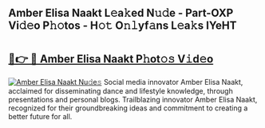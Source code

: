 ## Amber Elisa Naakt L𝚎a𝚔ed N𝚞𝚍e - Part-OXP Vi𝚍𝚎o P𝚑𝚘tos - H𝚘𝚝 O𝚗𝚕yf𝚊ns L𝚎a𝚔s IYeHT

# <h2><a href="http://kfcbz5k.oniu.top/?m=Amber+Elisa+Naakt">🔗👉 🔴 Amber Elisa Naakt P𝚑ot𝚘𝚜 V𝚒d𝚎o</a></h2>

[![Amber Elisa Naakt Nu𝚍e𝚜](https://i.imgur.com/0qMVB7G.gif)](http://kfcbz5k.oniu.top/?m=Amber+Elisa+Naakt)
Social media innovator Amber Elisa Naakt, acclaimed for disseminating dance and lifestyle knowledge, through presentations and personal blogs. Trailblazing innovator Amber Elisa Naakt, recognized for their groundbreaking ideas and commitment to creating a better future for all.  
